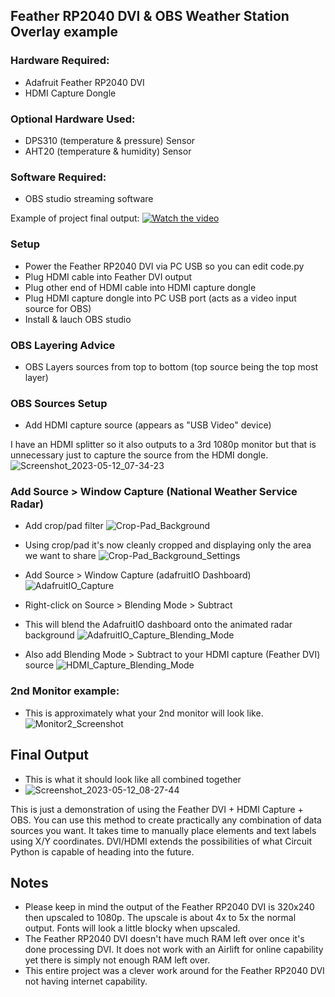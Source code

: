 ## Feather RP2040 DVI & OBS Weather Station Overlay example

### Hardware Required:
- Adafruit Feather RP2040 DVI
- HDMI Capture Dongle

### Optional Hardware Used:
- DPS310 (temperature & pressure) Sensor
- AHT20 (temperature & humidity) Sensor

### Software Required:
- OBS studio streaming software

Example of project final output:
[![Watch the video](https://img.youtube.com/vi/05BcstyL144/maxresdefault.jpg)](https://youtu.be/05BcstyL144)


### Setup
- Power the Feather RP2040 DVI via PC USB so you can edit code.py
- Plug HDMI cable into Feather DVI output
- Plug other end of HDMI cable into HDMI capture dongle
- Plug HDMI capture dongle into PC USB port (acts as a video input source for OBS)
- Install & lauch OBS studio

### OBS Layering Advice
- OBS Layers sources from top to bottom (top source being the top most layer)

### OBS Sources Setup
- Add HDMI capture source (appears as "USB Video" device)

I have an HDMI splitter so it also outputs to a 3rd 1080p monitor but that is unnecessary just to capture the source from the HDMI dongle.
![Screenshot_2023-05-12_07-34-23](https://github.com/DJDevon3/My_Circuit_Python_Projects/assets/49322231/29d07055-537e-43f6-a384-8129e752276b)

### Add Source > Window Capture (National Weather Service Radar)
- Add crop/pad filter 
![Crop-Pad_Background](https://github.com/DJDevon3/My_Circuit_Python_Projects/assets/49322231/870499eb-62a1-434c-86c2-4e4f5e2bf976)

- Using crop/pad it's now cleanly cropped and displaying only the area we want to share
![Crop-Pad_Background_Settings](https://github.com/DJDevon3/My_Circuit_Python_Projects/assets/49322231/4e8607d9-6faf-4cf7-a62b-ef2d321b61b0)

- Add Source > Window Capture (adafruitIO Dashboard)
![AdafruitIO_Capture](https://github.com/DJDevon3/My_Circuit_Python_Projects/assets/49322231/37088f15-fe4d-4c7a-8513-dec5c07d3091)

- Right-click on Source > Blending Mode > Subtract
- This will blend the AdafruitIO dashboard onto the animated radar background
![AdafruitIO_Capture_Blending_Mode](https://github.com/DJDevon3/My_Circuit_Python_Projects/assets/49322231/9f7528a3-b510-42a4-8ff7-9e1b9dc1bf91)

- Also add Blending Mode > Subtract to your HDMI capture (Feather DVI) source
![HDMI_Capture_Blending_Mode](https://github.com/DJDevon3/My_Circuit_Python_Projects/assets/49322231/8b9ccf63-d809-47be-b83e-7fb305cdd3b7)

### 2nd Monitor example:
- This is approximately what your 2nd monitor will look like. 
![Monitor2_Screenshot](https://github.com/DJDevon3/My_Circuit_Python_Projects/assets/49322231/d97c2ac9-bf47-4480-aec9-26e87e68917f)

## Final Output
- This is what it should look like all combined together
- ![Screenshot_2023-05-12_08-27-44](https://github.com/DJDevon3/My_Circuit_Python_Projects/assets/49322231/2623a372-945e-4ac0-979d-1bf3a2b1e796)

This is just a demonstration of using the Feather DVI + HDMI Capture + OBS. 
You can use this method to create practically any combination of data sources you want.
It takes time to manually place elements and text labels using X/Y coordinates. 
DVI/HDMI extends the possibilities of what Circuit Python is capable of heading into the future. 

## Notes
- Please keep in mind the output of the Feather RP2040 DVI is 320x240 then upscaled to 1080p. The upscale is about 4x to 5x the normal output. Fonts will look a little blocky when upscaled.
- The Feather RP2040 DVI doesn't have much RAM left over once it's done processing DVI. It does not work with an Airlift for online capability yet there is simply not enough RAM left over.
- This entire project was a clever work around for the Feather RP2040 DVI not having internet capability.


